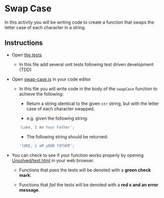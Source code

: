 # Swap Case

In this activity you will be writing code to create a function that swaps the letter case of each character in a string.

## Instructions

- Open [the tests](Unsolved/test/swap-case.test.js)

  - In this file add several unit tests following test driven development (TDD)

- Open [swap-case.js](Unsolved/swap-case.js) in your code editor

  - In this file you will write code in the body of the `swapCase` function to achieve the following:

    - Return a string identical to the given `str` string, but with the letter case of each character swapped.

    - e.g. given the following string:

    ```js
    'Luke, I Am Your Father';
    ```

    - The following string should be returned:

    ```js
    'lUKE, i aM yOUR fATHER';
    ```

- You can check to see if your function works properly by opening [Unsolved/test.html](Unsolved/test.html) in your web browser.

  - Functions that _pass_ the tests will be denoted with a **green check mark**.

  - Functions that _fail_ the tests will be denoted with a **red x and an error message**.
